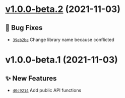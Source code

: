 # [v1.0.0-beta.2](https://github.com/TomokiMiyauci/bitflyer-client/compare/v1.0.0-beta.1...v1.0.0-beta.2) (2021-11-03)

## 🐛 Bug Fixes

- [`39eb2be`](https://github.com/TomokiMiyauci/bitflyer-client/commit/39eb2be) Change library name because conflicted

# v1.0.0-beta.1 (2021-11-03)

## ✨ New Features

- [`40c9214`](https://github.com/TomokiMiyauci/bitflyer-client/commit/40c9214) Add public API functions
